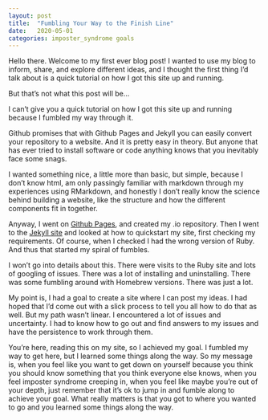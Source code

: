 ```yaml
---
layout: post
title:  "Fumbling Your Way to the Finish Line"
date:   2020-05-01
categories: imposter_syndrome goals
---
```

Hello there. Welcome to my first ever blog post! I wanted to use my blog to inform, share, and explore different ideas, and I thought the first thing I’d talk about is a quick tutorial on how I got this site up and running. 

But that’s not what this post will be…   

I can’t give you a quick tutorial on how I got this site up and running because I fumbled my way through it.    

Github promises that with Github Pages and Jekyll you can easily convert your repository to a website. And it is pretty easy in theory. But anyone that has ever tried to install software or code anything knows that you inevitably face some snags.   

I wanted something nice, a little more than basic, but simple, because I don’t know html, am only passingly familiar with markdown through my experiences using RMarkdown, and honestly I don’t really know the science behind building a website, like the structure and how the different components fit in together.   

Anyway, I went on [Github Pages][g-pages], and created my .io repository. Then I went to the [Jekyll site][jekyll-doc] and looked at how to quickstart my site, first checking my requirements. Of course, when I checked I had the wrong version of Ruby. And thus that started my spiral of fumbles.   

I won’t go into details about this. There were visits to the Ruby site and lots of googling of issues. There was a lot of installing and uninstalling. There was some fumbling around with Homebrew versions. There was just a lot.   

My point is, I had a goal to create a site where I can post my ideas. I had hoped that I’d come out with a slick process to tell you all how to do that as well. But my path wasn’t linear. I encountered a lot of issues and uncertainty. I had to know how to go out and find answers to my issues and have the persistence to work through them.   
 
You’re here, reading this on my site, so I achieved my goal. I fumbled my way to get here, but I learned some things along the way. So my message is, when you feel like you want to get down on yourself because you think you should know something that you think everyone else knows, when you feel imposter syndrome creeping in, when you feel like maybe you’re out of your depth, just remember that it’s ok to jump in and fumble along to achieve your goal. What really matters is that you got to where you wanted to go and you learned some things along the way.   

[g-pages]: https://pages.github.com/
[jekyll-doc]: https://jekyllrb.com/docs/